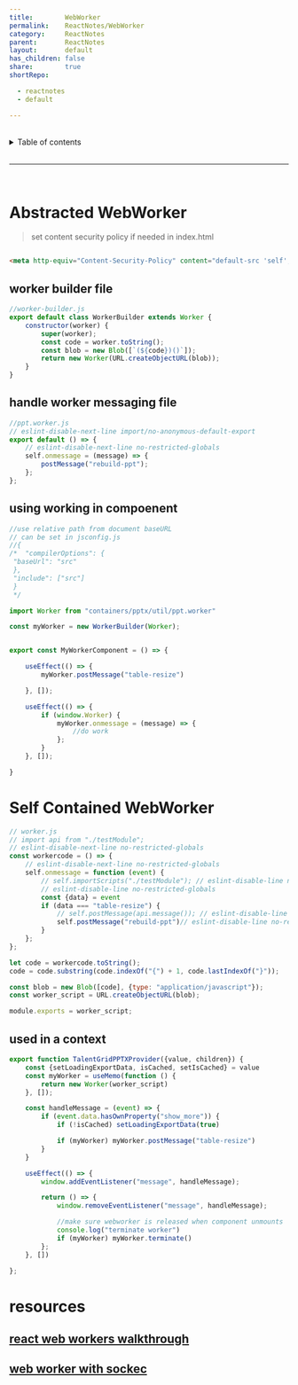 ```yaml
---
title:        WebWorker
permalink:    ReactNotes/WebWorker
category:     ReactNotes
parent:       ReactNotes
layout:       default
has_children: false
share:        true
shortRepo:

  - reactnotes
  - default

---
```


<br/>                

<details markdown="block">                      
<summary>                      
Table of contents                      
</summary>                      
{: .text-delta }                      
1. TOC                      
{:toc}                      
</details>                      

<br/>                      

***                      

<br/>      

# Abstracted WebWorker

> set content security policy if needed in index.html

```html      

<meta http-equiv="Content-Security-Policy" content="default-src 'self'; worker-src 'self' blob:;/>      
```      

## worker builder file

```jsx      
//worker-builder.js      
export default class WorkerBuilder extends Worker {
    constructor(worker) {
        super(worker);
        const code = worker.toString();
        const blob = new Blob([`(${code})()`]);
        return new Worker(URL.createObjectURL(blob));
    }
}      
```      

## handle worker messaging file

```jsx      
//ppt.worker.js      
// eslint-disable-next-line import/no-anonymous-default-export      
export default () => {
    // eslint-disable-next-line no-restricted-globals      
    self.onmessage = (message) => {
        postMessage("rebuild-ppt");
    };
};      
```      

## using working in compoenent

```jsx      
//use relative path from document baseURL      
// can be set in jsconfig.js      
//{      
/*  "compilerOptions": {      
 "baseUrl": "src"      
 },      
 "include": ["src"]      
 }      
 */

import Worker from "containers/pptx/util/ppt.worker"

const myWorker = new WorkerBuilder(Worker);


export const MyWorkerComponent = () => {

    useEffect(() => {
        myWorker.postMessage("table-resize")

    }, []);

    useEffect(() => {
        if (window.Worker) {
            myWorker.onmessage = (message) => {
                //do work      
            };
        }
    }, []);

}      
```      

# Self Contained WebWorker

```jsx      
// worker.js      
// import api from "./testModule";      
// eslint-disable-next-line no-restricted-globals      
const workercode = () => {
    // eslint-disable-next-line no-restricted-globals      
    self.onmessage = function (event) {
        // self.importScripts("./testModule"); // eslint-disable-line no-restricted-globals      
        // eslint-disable-line no-restricted-globals      
        const {data} = event
        if (data === "table-resize") {
            // self.postMessage(api.message()); // eslint-disable-line no-restricted-globals      
            self.postMessage("rebuild-ppt")// eslint-disable-line no-restricted-globals      
        }
    };
};

let code = workercode.toString();
code = code.substring(code.indexOf("{") + 1, code.lastIndexOf("}"));

const blob = new Blob([code], {type: "application/javascript"});
const worker_script = URL.createObjectURL(blob);

module.exports = worker_script;

```      

## used in a context

```jsx      
export function TalentGridPPTXProvider({value, children}) {
    const {setLoadingExportData, isCached, setIsCached} = value
    const myWorker = useMemo(function () {
        return new Worker(worker_script)
    }, []);

    const handleMessage = (event) => {
        if (event.data.hasOwnProperty("show_more")) {
            if (!isCached) setLoadingExportData(true)

            if (myWorker) myWorker.postMessage("table-resize")
        }
    }

    useEffect(() => {
        window.addEventListener("message", handleMessage);

        return () => {
            window.removeEventListener("message", handleMessage);

            //make sure webworker is released when component unmounts      
            console.log("terminate worker")
            if (myWorker) myWorker.terminate()
        };
    }, [])

};  
```      

# resources

## [react web workers walkthrough ](https://javascript.plainenglish.io/web-worker-in-react-9b2efafe309c)

## [web worker with sockec](https://www.freecodecamp.org/news/how-webworkers-work-in-javascript-with-example/)